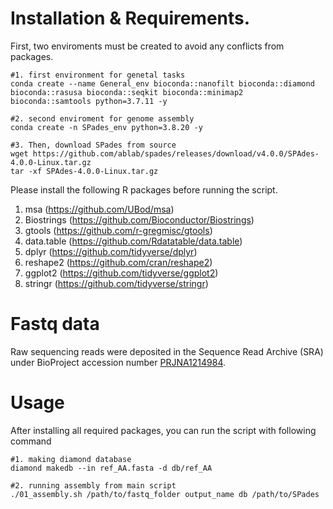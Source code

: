 # Installation & Requirements.

First, two enviroments must be created to avoid any conflicts from packages.

``` 
#1. first environment for genetal tasks
conda create --name General_env bioconda::nanofilt bioconda::diamond bioconda::rasusa bioconda::seqkit bioconda::minimap2 bioconda::samtools python=3.7.11 -y

#2. second enviroment for genome assembly
conda create -n SPades_env python=3.8.20 -y

#3. Then, download SPades from source
wget https://github.com/ablab/spades/releases/download/v4.0.0/SPAdes-4.0.0-Linux.tar.gz
tar -xf SPAdes-4.0.0-Linux.tar.gz
```

Please install the following R packages before running the script.
1. msa (https://github.com/UBod/msa)
2. Biostrings (https://github.com/Bioconductor/Biostrings)
3. gtools (https://github.com/r-gregmisc/gtools)
4. data.table (https://github.com/Rdatatable/data.table)
5. dplyr (https://github.com/tidyverse/dplyr)
6. reshape2 (https://github.com/cran/reshape2)
7. ggplot2 (https://github.com/tidyverse/ggplot2)
8. stringr (https://github.com/tidyverse/stringr)


# Fastq data
Raw sequencing reads were deposited in the Sequence Read Archive (SRA) under BioProject accession number [PRJNA1214984](https://www.ncbi.nlm.nih.gov/sra/?term=SRR32105493).

# Usage
After installing all required packages, you can run the script with following command

```
#1. making diamond database
diamond makedb --in ref_AA.fasta -d db/ref_AA

#2. running assembly from main script
./01_assembly.sh /path/to/fastq_folder output_name db /path/to/SPades
```
